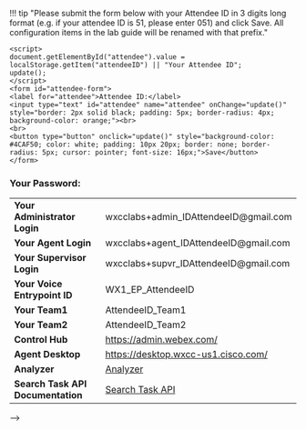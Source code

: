 

<!-- BACKUP: 


<!DOCTYPE html>
<html>
<head>
    <title>Attendee Password Lookup</title>
    <style>
        #password {
            font-weight: bold;
            color: red;
        }
        #refreshBtn {
            margin-top: 10px;
            padding: 10px;
            background-color: #007BFF;
            color: white;
            border: none;
            border-radius: 5px;
            cursor: pointer;
        }
        #refreshBtn:hover {
            background-color: #0056b3;
        }
        .instruction {
            font-style: italic;
            color: gray;
        }
    </style>
</head>
<body>
    <h2>Attendee Password Lookup</h2>
    <p class="instruction">Please enter the attendee ID that you have been provided. <br>
    <i>(The ID is available on the desktop you are sitting on.)</i></p>
    
    <label for="attendeeID">Select Attendee ID:</label>
    <select id="attendeeID" onchange="showPassword()">
        <option value="">Select an Attendee ID</option>
        <option value="101">101</option>
        <option value="102">102</option>
        <option value="103">103</option>
        <option value="104">104</option>
        <option value="105">105</option>
        <option value="106">106</option>
        <option value="107">107</option>
        <option value="108">108</option>
        <option value="109">109</option>
        <option value="110">110</option>
        <option value="111">111</option>
        <option value="112">112</option>
        <option value="113">113</option>
        <option value="114">114</option>
        <option value="115">115</option>
        <option value="116">116</option>
        <option value="117">117</option>
        <option value="118">118</option>
        <option value="119">119</option>
        <option value="120">120</option>
        <option value="121">121</option>
        <option value="122">122</option>
        <option value="123">123</option>
        <option value="124">124</option>
        <option value="125">125</option>
        <option value="126">126</option>
        <option value="127">127</option>
        <option value="128">128</option>
        <option value="129">129</option>
        <option value="130">130</option>
        <option value="131">131</option>
        <option value="132">132</option>
    </select>

    <p>Password: <span id="password"></span></p>
    <button id="refreshBtn" style="display:none;" onclick="resetSelection()">Try Another ID</button>

    <script>
        function showPassword() {
            var attendeeID = document.getElementById("attendeeID").value;
            var password = "";

            switch (attendeeID) {
                case "101":
                    password = "Nf$#3cun";
                    break;
                case "102":
                    password = "t3d!nF7X";
                    break;
                case "103":
                    password = "T$M5Cxv9";
                    break;
                case "104":
                    password = "Zu54q6@w";
                    break;
                case "105":
                    password = "nkm8XL@P";
                    break;
                case "106":
                    password = "G7Hx@%4F";
                    break;
                case "107":
                    password = "f6kZx@8N";
                    break;
                case "108":
                    password = "A64rX!fn";
                    break;
                case "109":
                    password = "Fy#m7NDY";
                    break;
                case "110":
                    password = "J3pd6!4r";
                    break;
                case "111":
                    password = "TX26#4mv";
                    break;
                case "112":
                    password = "D%a2$d6m";
                    break;
                case "113":
                    password = "y5zV!eW6";
                    break;
                case "114":
                    password = "QG%d5rpC";
                    break;
                case "115":
                    password = "a%9F7vHt";
                    break;
                case "116":
                    password = "mCvJw%4s";
                    break;
                case "117":
                    password = "Txzt7e@U";
                    break;
                case "118":
                    password = "N3yPM7$9";
                    break;
                case "119":
                    password = "C#Nmz3TF";
                    break;
                case "120":
                    password = "MB3cnD%6";
                    break;
                case "121":
                    password = "g%9$nBNZ";
                    break;
                case "122":
                    password = "X3r@GSus";
                    break;
                case "123":
                    password = "HMY!4$mr";
                    break;
                case "124":
                    password = "R%f#6GzV";
                    break;
                case "125":
                    password = "A6%nUsy$";
                    break;
                case "126":
                    password = "a!7#W4Ud";
                    break;
                case "127":
                    password = "ubP3w!gt";
                    break;
                case "128":
                    password = "XsP43T$A";
                    break;
                case "129":
                    password = "Zv4%9A@p";
                    break;
                case "130":
                    password = "pH%5rQ42";
                    break;
                case "131":
                    password = "W6%ZMRg2";
                    break;
                case "132":
                    password = "c!Wx3bFa";
                    break;
                default:
                    password = "";
            }

            if (password) {
                document.getElementById("password").textContent = password;
                document.getElementById("attendeeID").disabled = true;
                document.getElementById("refreshBtn").style.display = "inline";
            }
        }

        function resetSelection() {
            document.getElementById("attendeeID").disabled = false;
            document.getElementById("attendeeID").value = "";
            document.getElementById("password").textContent = "";
            document.getElementById("refreshBtn").style.display = "none";
        }
    </script>
</body>
</html> -->



<!-- Latest:  -->



<script>
    function update() {
        them = Array.from(document.querySelectorAll("input")).reduce((acc, input) => ({...acc, [input.id + "_out"] : input.value}),{});
        Object.entries(them).forEach((entry) => {
            Array.from(document.getElementsByClassName(entry[0])).forEach((element, index) => {
                document.getElementsByClassName(entry[0])[index].innerHTML = entry[1];
            });
        });

        event.preventDefault();
        var attendeeID = document.getElementById("attendee").value;
        if (attendeeID !== "Your Attendee ID") {
            localStorage.setItem("attendeeID", attendeeID);
        }

        showPassword();
    }

    function showPassword() {
        var attendeeID = document.getElementById("attendee").value; // Get the attendee ID directly from the input field
        var password = "";

        switch (attendeeID) {
            case "101":
                password = "Nf$#3cun";
                break;
            case "102":
                password = "t3d!nF7X";
                break;
            case "103":
                password = "T$M5Cxv9";
                break;
            case "104":
                password = "Zu54q6@w";
                break;
            case "105":
                password = "nkm8XL@P";
                break;
            case "106":
                password = "G7Hx@%4F";
                break;
            case "107":
                password = "f6kZx@8N";
                break;
            case "108":
                password = "A64rX!fn";
                break;
            case "109":
                password = "Fy#m7NDY";
                break;
            case "110":
                password = "J3pd6!4r";
                break;
            case "111":
                password = "TX26#4mv";
                break;
            case "112":
                password = "D%a2$d6m";
                break;
            case "113":
                password = "y5zV!eW6";
                break;
            case "114":
                password = "QG%d5rpC";
                break;
            case "115":
                password = "a%9F7vHt";
                break;
            case "116":
                password = "mCvJw%4s";
                break;
            case "117":
                password = "Txzt7e@U";
                break;
            case "118":
                password = "N3yPM7$9";
                break;
            case "119":
                password = "C#Nmz3TF";
                break;
            case "120":
                password = "MB3cnD%6";
                break;
            case "121":
                password = "g%9$nBNZ";
                break;
            case "122":
                password = "X3r@GSus";
                break;
            case "123":
                password = "HMY!4$mr";
                break;
            case "124":
                password = "R%f#6GzV";
                break;
            case "125":
                password = "A6%nUsy$";
                break;
            case "126":
                password = "a!7#W4Ud";
                break;
            case "127":
                password = "ubP3w!gt";
                break;
            case "128":
                password = "XsP43T$A";
                break;
            case "129":
                password = "Zv4%9A@p";
                break;
            case "130":
                password = "pH%5rQ42";
                break;
            case "131":
                password = "W6%ZMRg2";
                break;
            case "132":
                password = "c!Wx3bFa";
                break;
            default:
                password = "Invalid Attendee ID";
        }

        document.getElementById("passwordDisplay").textContent = password;
    }
</script>

!!! tip "Please submit the form below with your Attendee ID in 3 digits long format (e.g. if your attendee ID is 51, please enter 051) and click Save. All configuration items in the lab guide will be renamed with that prefix."

    <script>
    document.getElementById("attendee").value = localStorage.getItem("attendeeID") || "Your Attendee ID"; 
    update();
    </script>
    <form id="attendee-form">
    <label for="attendee">Attendee ID:</label>
    <input type="text" id="attendee" name="attendee" onChange="update()" style="border: 2px solid black; padding: 5px; border-radius: 4px; background-color: orange;"><br>
    <br>
    <button type="button" onclick="update()" style="background-color: #4CAF50; color: white; padding: 10px 20px; border: none; border-radius: 5px; cursor: pointer; font-size: 16px;">Save</button>
    </form>

<h3>Your Password:</h3>
<p id="passwordDisplay" style="font-weight: bold; color: red;"></p>

<table>
  <tr>
    <td style="font-weight: bold;">Your Administrator Login</td>
    <td>wxcclabs+admin_ID<w class="attendee_out">AttendeeID</w>@gmail.com</td>
  </tr>
  <tr>
    <td style="font-weight: bold;">Your Agent Login</td>
    <td>wxcclabs+agent_ID<w class="attendee_out">AttendeeID</w>@gmail.com</td>
  </tr>
  <tr>
    <td style="font-weight: bold;">Your Supervisor Login</td>
    <td>wxcclabs+supvr_ID<w class="attendee_out">AttendeeID</w>@gmail.com</td>
  </tr>
  <tr>
    <td style="font-weight: bold;">Your Voice Entrypoint ID</td>
    <td>WX1_EP_<w class="attendee_out">AttendeeID</w></td>
  </tr>
  <tr>
    <td style="font-weight: bold;">Your Team1</td>
    <td><w class="attendee_out">AttendeeID</w>_Team1</td>
  </tr>
  <tr>
    <td style="font-weight: bold;">Your Team2</td>
    <td><w class="attendee_out">AttendeeID</w>_Team2</td>
  </tr>
  <tr>
    <td style="font-weight: bold;">Control Hub</td>
    <td><a href="https://admin.webex.com/">https://admin.webex.com/</a></td>
  </tr>
  <tr>
    <td style="font-weight: bold;">Agent Desktop</td>
    <td><a href="https://desktop.wxcc-us1.cisco.com/">https://desktop.wxcc-us1.cisco.com/</a></td>
  </tr>
  <tr>
    <td style="font-weight: bold;">Analyzer</td>
    <td><a href="https://analyzer-v2.wxcc-us1.cisco.com/analyzer">Analyzer</a></td>
  </tr>
  <tr>
    <td style="font-weight: bold;">Search Task API Documentation</td>
    <td><a href="https://developer.webex-cx.com/documentation/search/v1/search-tasks">Search Task API</a></td>
  </tr>
</table> -->

<!-- <h3>Your Password:</h3>
<p id="passwordDisplay" style="font-weight: bold; color: red;"></p>
 -->
